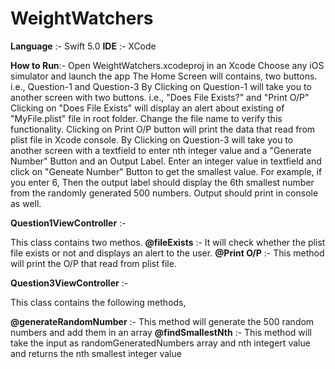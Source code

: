 # WeightWatchers

**Language** :- Swift 5.0
**IDE** :- XCode

**How to Run**:- 
Open WeightWatchers.xcodeproj in an Xcode
Choose any iOS simulator and launch the app
The Home Screen will contains, two buttons. i.e., Question-1 and Question-3
By Clicking on Question-1 will take you to another screen with two buttons. i.e., "Does File Exists?" and "Print O/P"
Clicking on "Does File Exists" will display an alert about existing of "MyFile.plist" file in root folder. Change the file name to verify this functionality. 
Clicking on Print O/P button will print the data that read from plist file in Xcode console. 
By Clicking on Question-3 will take you to another screen with a textfield to enter nth integer value and a "Generate Number" Button and an Output Label. 
Enter an integer value in textfield and click on "Geneate Number" Button to get the smallest value. 
For example, if you enter 6, Then the output label should display the 6th smallest number from the randomly generated 500 numbers. Output should print in console as well. 

**Question1ViewController** :- 

This class contains two methos. 
**@fileExists** :- It will check whether the plist file exists or not and displays an alert to the user.
**@Print O/P** :- This method will print the O/P that read from plist file.

**Question3ViewController** :- 

This class contains the following methods,

**@generateRandomNumber** :-  This method will generate the 500 random numbers and add them in an array
**@findSmallestNth** :- This method will take the input as randomGeneratedNumbers array and nth integert value and returns the nth smallest integer value

